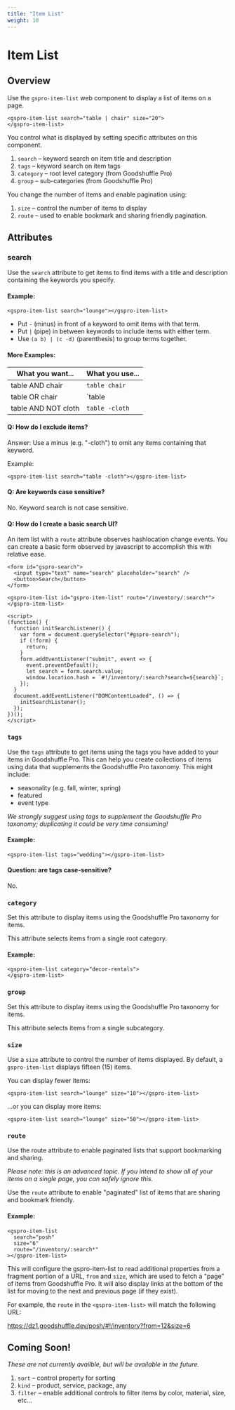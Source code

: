 ```yaml
---
title: "Item List"
weight: 10
---
```


# Item List

## Overview

Use the `gspro-item-list` web component to display a list of items on a page.

```
<gspro-item-list search="table | chair" size="20">
</gspro-item-list>
```

You control what is displayed by setting specific attributes on this component.

1. `search` – keyword search on item title and description
2. `tags` – keyword search on item tags
3. `category` – root level category (from Goodshuffle Pro)
4. `group` – sub-categories (from Goodshuffle Pro)

You change the number of items and enable pagination using:

1. `size` – control the number of items to display
2. `route` – used to enable bookmark and sharing friendly pagination.

## Attributes

### search

Use the `search` attribute to get items to find items with a title and
description containing the keywords you specify.

#### Example:

```
<gspro-item-list search="lounge"></gspro-item-list>
```

- Put `-` (minus) in front of a keyword to omit items with that term.
- Put `|` (pipe) in between keywords to include items with either term.
- Use `(a b) | (c -d)` (parenthesis) to group terms together.

#### More Examples:

| What you want...    | What you use... |
| ------------------- | --------------- |
| table AND chair     | `table chair`   |
| table OR chair      | `table | chair` |
| table AND NOT cloth | `table -cloth`  |

#### Q: How do I exclude items?

Answer: Use a minus (e.g. "-cloth") to omit any items containing that keyword.

Example:

```
<gspro-item-list search="table -cloth"></gspro-item-list>
```

#### Q: Are keywords case sensitive?

No. Keyword search is not case sensitive.

#### Q: How do I create a basic search UI?

An item list with a `route` attribute observes hashlocation change events. You can create a basic form observed by javascript to accomplish this with relative ease.

```
<form id="gspro-search">
  <input type="text" name="search" placeholder="search" />
  <button>Search</button>
</form>

<gspro-item-list id="gspro-item-list" route="/inventory/:search*">
</gspro-item-list>

<script>
(function() {
  function initSearchListener() {
    var form = document.querySelector("#gspro-search");
    if (!form) {
      return;
    }
    form.addEventListener("submit", event => {
      event.preventDefault();
      let search = form.search.value;
      window.location.hash = `#!/inventory/:search?search=${search}`;
    });
  }
  document.addEventListener("DOMContentLoaded", () => {
    initSearchListener();
  });
})();
</script>
```

### `tags`

Use the `tags` attribute to get items using the tags you have added to your items in Goodshuffle Pro. This can help you create collections of items using data that supplements the Goodshuffle Pro taxonomy. This might include:

- seasonality (e.g. fall, winter, spring)
- featured
- event type

_We strongly suggest using tags to supplement the Goodshuffle Pro taxonomy; duplicating it could be very time consuming!_

#### Example:

```
<gspro-item-list tags="wedding"></gspro-item-list>
```

#### Question: are tags case-sensitive?

No.

### `category`

Set this attribute to display items using the Goodshuffle Pro taxonomy for items.

This attribute selects items from a single root category.

#### Example:

```
<gspro-item-list category="decor-rentals">
</gspro-item-list>
```

### `group`

Set this attribute to display items using the Goodshuffle Pro taxonomy for items.

This attribute selects items from a single subcategory.

<gspro-item-list category="decor-rentals">
</gspro-item-list>

### `size`

Use a `size` attribute to control the number of items displayed. By default, a `gspro-item-list` displays fifteen (15) items.

You can display fewer items:

```
<gspro-item-list search="lounge" size="10"></gspro-item-list>
```

...or you can display more items:

```
<gspro-item-list search="lounge" size="50"></gspro-item-list>
```

### `route`

Use the route attribute to enable paginated lists that support bookmarking and sharing.

_Please note: this is an advanced topic. If you intend to show all of your items on a single page, you can safely ignore this._

Use the `route` attribute to enable "paginated" list of items that are sharing and bookmark friendly.

#### Example:

```
<gspro-item-list
  search="posh"
  size="6"
  route="/inventory/:search*"
></gspro-item-list>
```

This will configure the gspro-item-list to read additional properties from a fragment portion of a URL, `from` and `size`, which are used to fetch a "page" of items from Goodshuffle Pro. It will also display links at the bottom of the list for moving to the next and previous page (if they exist).

For example, the `route` in the `<gspro-item-list>` will match the following URL:

https://dz1.goodshuffle.dev/posh/#!/inventory?from=12&size=6

## Coming Soon!

_These are not currently availble, but will be available in the future._

1. `sort` – control property for sorting
2. `kind` – product, service, package, any
3. `filter` – enable additional controls to filter items by color, material, size, etc...
